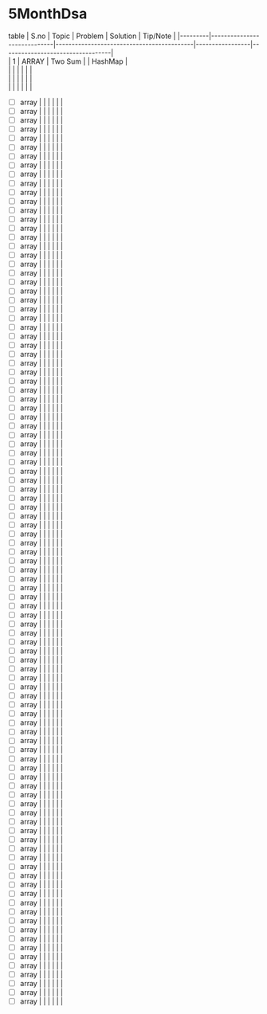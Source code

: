 # 5MonthDsa



table
|  S.no   |  Topic                      |   Problem                                 | Solution        |          Tip/Note                |
|---------|-----------------------------|-------------------------------------------|-----------------|----------------------------------|         
|    1    |   ARRAY                     |   Two Sum                                 |                 |           HashMap                |   
|         |                             |                                           |                 |                                  |         
|         |                             |                                           |                 |                                  |         
|         |                             |                                           |                 |                                  |         
- [ ] array     |         |                             |                                           |                 |                                  |         
- [ ] array     |         |                             |                                           |                 |                                  |         
- [ ] array     |         |                             |                                           |                 |                                  |         
- [ ] array     |         |                             |                                           |                 |                                  |         
- [ ] array     |         |                             |                                           |                 |                                  |         
- [ ] array     |         |                             |                                           |                 |                                  |         
- [ ] array     |         |                             |                                           |                 |                                  |         
- [ ] array     |         |                             |                                           |                 |                                  |         
- [ ] array     |         |                             |                                           |                 |                                  |         
- [ ] array     |         |                             |                                           |                 |                                  |         
- [ ] array     |         |                             |                                           |                 |                                  |         
- [ ] array     |         |                             |                                           |                 |                                  |         
- [ ] array     |         |                             |                                           |                 |                                  |         
- [ ] array     |         |                             |                                           |                 |                                  |         
- [ ] array     |         |                             |                                           |                 |                                  |         
- [ ] array     |         |                             |                                           |                 |                                  |         
- [ ] array     |         |                             |                                           |                 |                                  |         
- [ ] array     |         |                             |                                           |                 |                                  |         
- [ ] array     |         |                             |                                           |                 |                                  |         
- [ ] array     |         |                             |                                           |                 |                                  |         
- [ ] array     |         |                             |                                           |                 |                                  |         
- [ ] array     |         |                             |                                           |                 |                                  |         
- [ ] array     |         |                             |                                           |                 |                                  |         
- [ ] array     |         |                             |                                           |                 |                                  |         
- [ ] array     |         |                             |                                           |                 |                                  |         
- [ ] array     |         |                             |                                           |                 |                                  |         
- [ ] array     |         |                             |                                           |                 |                                  |         
- [ ] array     |         |                             |                                           |                 |                                  |         
- [ ] array     |         |                             |                                           |                 |                                  |         
- [ ] array     |         |                             |                                           |                 |                                  |         
- [ ] array     |         |                             |                                           |                 |                                  |         
- [ ] array     |         |                             |                                           |                 |                                  |         
- [ ] array     |         |                             |                                           |                 |                                  |         
- [ ] array     |         |                             |                                           |                 |                                  |         
- [ ] array     |         |                             |                                           |                 |                                  |         
- [ ] array     |         |                             |                                           |                 |                                  |         
- [ ] array     |         |                             |                                           |                 |                                  |         
- [ ] array     |         |                             |                                           |                 |                                  |         
- [ ] array     |         |                             |                                           |                 |                                  |         
- [ ] array     |         |                             |                                           |                 |                                  |         
- [ ] array     |         |                             |                                           |                 |                                  |         
- [ ] array     |         |                             |                                           |                 |                                  |         
- [ ] array     |         |                             |                                           |                 |                                  |         
- [ ] array     |         |                             |                                           |                 |                                  |         
- [ ] array     |         |                             |                                           |                 |                                  |         
- [ ] array     |         |                             |                                           |                 |                                  |         
- [ ] array     |         |                             |                                           |                 |                                  |         
- [ ] array     |         |                             |                                           |                 |                                  |         
- [ ] array     |         |                             |                                           |                 |                                  |         
- [ ] array     |         |                             |                                           |                 |                                  |         
- [ ] array     |         |                             |                                           |                 |                                  |         
- [ ] array     |         |                             |                                           |                 |                                  |         
- [ ] array     |         |                             |                                           |                 |                                  |         
- [ ] array     |         |                             |                                           |                 |                                  |         
- [ ] array     |         |                             |                                           |                 |                                  |         
- [ ] array     |         |                             |                                           |                 |                                  |         
- [ ] array     |         |                             |                                           |                 |                                  |         
- [ ] array     |         |                             |                                           |                 |                                  |         
- [ ] array     |         |                             |                                           |                 |                                  |         
- [ ] array     |         |                             |                                           |                 |                                  |         
- [ ] array     |         |                             |                                           |                 |                                  |         
- [ ] array     |         |                             |                                           |                 |                                  |         
- [ ] array     |         |                             |                                           |                 |                                  |         
- [ ] array     |         |                             |                                           |                 |                                  |         
- [ ] array     |         |                             |                                           |                 |                                  |         
- [ ] array     |         |                             |                                           |                 |                                  |         
- [ ] array     |         |                             |                                           |                 |                                  |         
- [ ] array     |         |                             |                                           |                 |                                  |         
- [ ] array     |         |                             |                                           |                 |                                  |         
- [ ] array     |         |                             |                                           |                 |                                  |         
- [ ] array     |         |                             |                                           |                 |                                  |         
- [ ] array     |         |                             |                                           |                 |                                  |         
- [ ] array     |         |                             |                                           |                 |                                  |         
- [ ] array     |         |                             |                                           |                 |                                  |         
- [ ] array     |         |                             |                                           |                 |                                  |         
- [ ] array     |         |                             |                                           |                 |                                  |         
- [ ] array     |         |                             |                                           |                 |                                  |         
- [ ] array     |         |                             |                                           |                 |                                  |         
- [ ] array     |         |                             |                                           |                 |                                  |         
- [ ] array     |         |                             |                                           |                 |                                  |         
- [ ] array     |         |                             |                                           |                 |                                  |         
- [ ] array     |         |                             |                                           |                 |                                  |         
- [ ] array     |         |                             |                                           |                 |                                  |         
- [ ] array     |         |                             |                                           |                 |                                  |         
- [ ] array     |         |                             |                                           |                 |                                  |         
- [ ] array     |         |                             |                                           |                 |                                  |         
- [ ] array     |         |                             |                                           |                 |                                  |         
- [ ] array     |         |                             |                                           |                 |                                  |         
- [ ] array     |         |                             |                                           |                 |                                  |         
- [ ] array     |         |                             |                                           |                 |                                  |         
- [ ] array     |         |                             |                                           |                 |                                  |         
- [ ] array     |         |                             |                                           |                 |                                  |         
- [ ] array     |         |                             |                                           |                 |                                  |         
- [ ] array     |         |                             |                                           |                 |                                  |         
- [ ] array     |         |                             |                                           |                 |                                  |         
- [ ] array     |         |                             |                                           |                 |                                  |         
- [ ] array     |         |                             |                                           |                 |                                  |         
- [ ] array     |         |                             |                                           |                 |                                  |         
- [ ] array     |         |                             |                                           |                 |                                  |         
- [ ] array     |         |                             |                                           |                 |                                  |         
- [ ] array     |         |                             |                                           |                 |                                  |         
